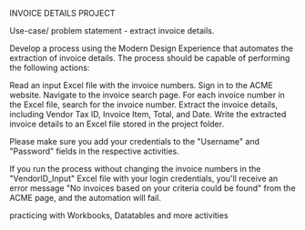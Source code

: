 INVOICE DETAILS PROJECT


Use-case/ problem statement - extract invoice details. 

Develop a process using the Modern Design Experience that automates the extraction of invoice details. The process should be capable of performing the following actions: 

Read an input Excel file with the invoice numbers. 
Sign in to the ACME website. 
Navigate to the invoice search page. 
For each invoice number in the Excel file, search for the invoice number. 
Extract the invoice details, including Vendor Tax ID, Invoice Item, Total, and Date. 
Write the extracted invoice details to an Excel file stored in the project folder. 


Please make sure you add your credentials to the "Username" and "Password" fields in the respective activities.


If you run the process without changing the invoice numbers in the "VendorID_Input" Excel file with your login credentials,
you'll receive an error message "No invoices based on your criteria could be found" from the ACME page, and the automation will fail.

practicing with Workbooks, Datatables and more activities 
